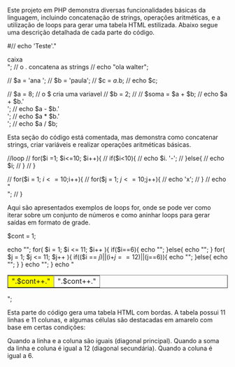 Este projeto em PHP demonstra diversas funcionalidades básicas da linguagem, incluindo concatenação de strings, operações aritméticas, e a utilização de loops para gerar uma tabela HTML estilizada. Abaixo segue uma descrição detalhada de cada parte do código.

#// echo 'Teste'."<div>caixa</div>"; // o . concatena as strings
// echo "ola walter";

// $a = 'ana ';
// $b = 'paula';
// $c = $a.$b;
// echo $c;

// $a = 8; // o $ cria uma variavel
// $b = 2;
// // $soma = $a + $b;
// echo $a + $b.'<br>';
// echo $a - $b.'<br>';
// echo $a * $b.'<br>';
// echo $a / $b;

Esta seção do código está comentada, mas demonstra como concatenar strings, criar variáveis e realizar operações aritméticas básicas.

//loop
// for($i =1; $i<=10; $i++){
//     if($i<10){
//         echo $i. '-';
//     }else{
//         echo $i;
//     }
// }

// for($i = 1; $i<=10;$i++){
//     for($j = 1; $j<= 10;$j++){
//         echo 'x';
//     }
//     echo "<br>";
// }

Aqui são apresentados exemplos de loops for, onde se pode ver como iterar sobre um conjunto de números e como aninhar loops para gerar saídas em formato de grade.

$cont = 1;

echo "<table border ='1'>";
for( $i = 1; $i <= 11; $i++ ){
    if($i==6){
        echo "<tr bgcolor='yellow'>";
    }else{
        echo "<tr>";
    }
    for( $j = 1; $j <= 11; $j++ ){
        if(($i == $j) || ($i+$j==12) || ($j==6)){
            echo "<td bgcolor='yellow'>".$cont++."</td>";
        }else{
            echo "<td>".$cont++."</td>";
        }
    }
    echo "</tr>";
}
echo "</table>";

Esta parte do código gera uma tabela HTML com bordas. A tabela possui 11 linhas e 11 colunas, e algumas células são destacadas em amarelo com base em certas condições:

Quando a linha e a coluna são iguais (diagonal principal).
Quando a soma da linha e coluna é igual a 12 (diagonal secundária).
Quando a coluna é igual a 6.
